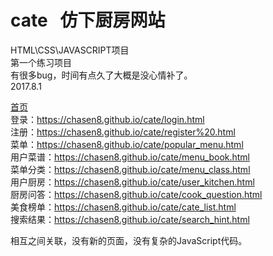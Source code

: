 # cate &nbsp; 仿下厨房网站<br>
HTML\CSS\JAVASCRIPT项目<br>
第一个练习项目<br>
有很多bug，时间有点久了大概是没心情补了。<br>
2017.8.1<br>

[首页](https://chasen8.github.io/cate/)<br>
登录：https://chasen8.github.io/cate/login.html<br>
注册：https://chasen8.github.io/cate/register%20.html<br>
菜单：https://chasen8.github.io/cate/popular_menu.html<br>
用户菜谱：https://chasen8.github.io/cate/menu_book.html<br>
菜单分类：https://chasen8.github.io/cate/menu_class.html<br>
用户厨房：https://chasen8.github.io/cate/user_kitchen.html<br>
厨房问答：https://chasen8.github.io/cate/cook_question.html<br>
美食榜单：https://chasen8.github.io/cate/cate_list.html<br>
搜索结果：https://chasen8.github.io/cate/search_hint.html<br>

相互之间关联，没有新的页面，没有复杂的JavaScript代码。
